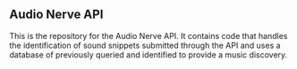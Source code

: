 
## Audio Nerve API

This is the repository for the Audio Nerve API. It contains code that
handles the identification of sound snippets submitted through the API
and uses a database of previously queried and identified to provide a
music discovery.
